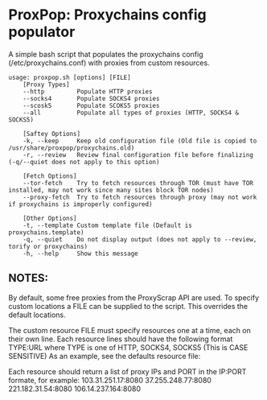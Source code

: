 # ProxPop: Proxychains config populator
A simple bash script that populates the proxychains config (/etc/proxychains.conf) with proxies from custom resources.

```
usage: proxpop.sh [options] [FILE]
	[Proxy Types]
	--http         Populate HTTP proxies
	--socks4       Populate SOCKS4 proxies
	--scosk5       Populate SCOKS5 proxies
	--all          Populate all types of proxies (HTTP, SOCKS4 & SOCKS5)
	
	[Saftey Options]
	-k, --keep     Keep old configuration file (Old file is copied to /usr/share/proxpop/proxychains.old)
	-r, --review   Review final configuration file before finalizing (-q/--quiet does not apply to this option)
	
	[Fetch Options]
	--tor-fetch    Try to fetch resources through TOR (must have TOR installed, may not work since many sites block TOR nodes)
	--proxy-fetch  Try to fetch resources through proxy (may not work if proxychains is improperly configured)
	
	[Other Options]
	-t, --template Custom template file (Default is proxychains.template)
	-q, --quiet    Do not display output (does not apply to --review, torify or proxychains)
	-h, --help     Show this message
```

## NOTES:
By default, some free proxies from the ProxyScrap API are used.
To specify custom locations a FILE can be supplied to the script. This overrides the default locations.

The custom resource FILE must specify resources one at a time, each on their own line. 
Each resource lines should have the following format TYPE:URL where TYPE is one of HTTP, SOCKS4, SOCKS5 (This is CASE SENSITIVE)
As an example, see the defaults resource file:

Each resource should return a list of proxy IPs and PORT in the IP:PORT formate, for example:
103.31.251.17:8080
37.255.248.77:8080
221.182.31.54:8080
106.14.237.164:8080
